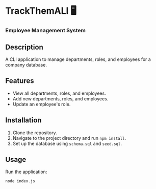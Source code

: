 # TrackThemALl 🖥️
### Employee Management System

## Description
A CLI application to manage departments, roles, and employees for a company database.

## Features
- View all departments, roles, and employees.
- Add new departments, roles, and employees.
- Update an employee's role.

## Installation
1. Clone the repository.
2. Navigate to the project directory and run `npm install`.
3. Set up the database using `schema.sql` and `seed.sql`.

## Usage
Run the application:
```bash
node index.js




